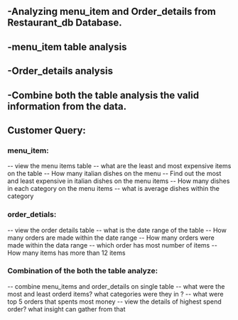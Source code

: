 ## -Analyzing menu_item and Order_details from Restaurant_db Database.
## -menu_item table analysis
## -Order_details analysis
## -Combine both the table analysis the valid information from the data.

## Customer Query:
### menu_item:
-- view the menu items table 
-- what are the least and most expensive items on the table
-- How many italian dishes on the menu
-- Find out the most and least expensive in italian dishes on the menu items
-- How many dishes in each category on the menu items
-- what is average dishes within the category

### order_detials:
-- view the order details table 
-- what is the date range of the table
-- How many orders are made within the date range
-- How many orders were made within the data range
-- which order has most number of items
-- How many items has more than 12 items

### Combination of the both the table analyze:
-- combine menu_items and order_details on single table
-- what were the most and least orderd items? what categories were they in ?
-- what were top 5 orders that spents most money
-- view the details of highest spend order? what insight can gather from that

